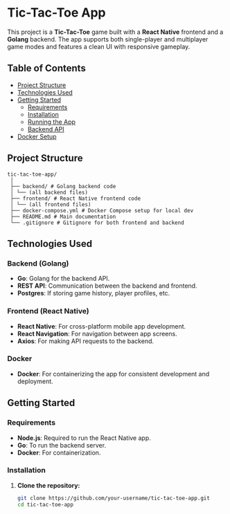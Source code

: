 # Tic-Tac-Toe App

This project is a **Tic-Tac-Toe** game built with a **React Native** frontend and a **Golang** backend. The app supports both single-player and multiplayer game modes and features a clean UI with responsive gameplay.

## Table of Contents
- [Project Structure](#project-structure)
- [Technologies Used](#technologies-used)
- [Getting Started](#getting-started)
  - [Requirements](#requirements)
  - [Installation](#installation)
  - [Running the App](#running-the-app)
  - [Backend API](#backend-api)
- [Docker Setup](#docker-setup)

## Project Structure
```
tic-tac-toe-app/ 
 │
 ├── backend/ # Golang backend code
 │ └── (all backend files)
 ├── frontend/ # React Native frontend code
 │ └── (all frontend files)
 ├── docker-compose.yml # Docker Compose setup for local dev
 ├── README.md # Main documentation
 └── .gitignore # Gitignore for both frontend and backend
```
## Technologies Used

### Backend (Golang)
- **Go**: Golang for the backend API.
- **REST API**: Communication between the backend and frontend.
- **Postgres**: If storing game history, player profiles, etc.

### Frontend (React Native)
- **React Native**: For cross-platform mobile app development.
- **React Navigation**: For navigation between app screens.
- **Axios**: For making API requests to the backend.

### Docker
- **Docker**: For containerizing the app for consistent development and deployment.

## Getting Started

### Requirements
- **Node.js**: Required to run the React Native app.
- **Go**: To run the backend server.
- **Docker**: For containerization.

### Installation

1. **Clone the repository:**

   ```bash
   git clone https://github.com/your-username/tic-tac-toe-app.git
   cd tic-tac-toe-app
   ```
